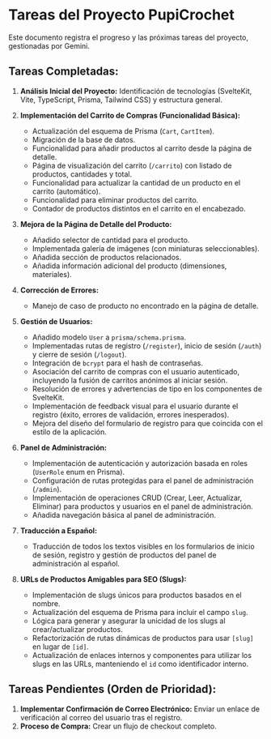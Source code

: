 # Tareas del Proyecto PupiCrochet

Este documento registra el progreso y las próximas tareas del proyecto, gestionadas por Gemini.

## Tareas Completadas:

1.  **Análisis Inicial del Proyecto:** Identificación de tecnologías (SvelteKit, Vite, TypeScript, Prisma, Tailwind CSS) y estructura general.
2.  **Implementación del Carrito de Compras (Funcionalidad Básica):**
    *   Actualización del esquema de Prisma (`Cart`, `CartItem`).
    *   Migración de la base de datos.
    *   Funcionalidad para añadir productos al carrito desde la página de detalle.
    *   Página de visualización del carrito (`/carrito`) con listado de productos, cantidades y total.
    *   Funcionalidad para actualizar la cantidad de un producto en el carrito (automático).
    *   Funcionalidad para eliminar productos del carrito.
    *   Contador de productos distintos en el carrito en el encabezado.
3.  **Mejora de la Página de Detalle del Producto:**
    *   Añadido selector de cantidad para el producto.
    *   Implementada galería de imágenes (con miniaturas seleccionables).
    *   Añadida sección de productos relacionados.
    *   Añadida información adicional del producto (dimensiones, materiales).
4.  **Corrección de Errores:**
    *   Manejo de caso de producto no encontrado en la página de detalle.
5.  **Gestión de Usuarios:**
    *   Añadido modelo `User` a `prisma/schema.prisma`.
    *   Implementadas rutas de registro (`/register`), inicio de sesión (`/auth`) y cierre de sesión (`/logout`).
    *   Integración de `bcrypt` para el hash de contraseñas.
    *   Asociación del carrito de compras con el usuario autenticado, incluyendo la fusión de carritos anónimos al iniciar sesión.
    *   Resolución de errores y advertencias de tipo en los componentes de SvelteKit.
    *   Implementación de feedback visual para el usuario durante el registro (éxito, errores de validación, errores inesperados).
    *   Mejora del diseño del formulario de registro para que coincida con el estilo de la aplicación.
6.  **Panel de Administración:**
    *   Implementación de autenticación y autorización basada en roles (`UserRole` enum en Prisma).
    *   Configuración de rutas protegidas para el panel de administración (`/admin`).
    *   Implementación de operaciones CRUD (Crear, Leer, Actualizar, Eliminar) para productos y usuarios en el panel de administración.
    *   Añadida navegación básica al panel de administración.
7.  **Traducción a Español:**
    *   Traducción de todos los textos visibles en los formularios de inicio de sesión, registro y gestión de productos del panel de administración al español.

8.  **URLs de Productos Amigables para SEO (Slugs):**
    *   Implementación de slugs únicos para productos basados en el nombre.
    *   Actualización del esquema de Prisma para incluir el campo `slug`.
    *   Lógica para generar y asegurar la unicidad de los slugs al crear/actualizar productos.
    *   Refactorización de rutas dinámicas de productos para usar `[slug]` en lugar de `[id]`.
    *   Actualización de enlaces internos y componentes para utilizar los slugs en las URLs, manteniendo el `id` como identificador interno.

## Tareas Pendientes (Orden de Prioridad):

 1.  **Implementar Confirmación de Correo Electrónico:** Enviar un enlace de verificación al correo del usuario tras el registro.
 2.  **Proceso de Compra:** Crear un flujo de checkout completo.
